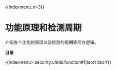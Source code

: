 {{indexmenu_n>3}}

# 功能原理和检测周期

介绍各个功能的原理以及检测的周期等后台逻辑。

**目录**

{{indexmenu>:security:uhids:function#1|tsort dsort}}
